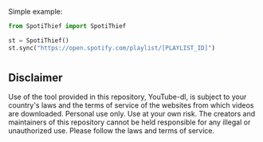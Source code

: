 Simple example:
```python
from SpotiThief import SpotiThief

st = SpotiThief()
st.sync("https://open.spotify.com/playlist/[PLAYLIST_ID]")
```
#
## Disclaimer
Use of the tool provided in this repository, YouTube-dl, is subject to your country's laws and the terms of service of the websites from which videos are downloaded. Personal use only. Use at your own risk. The creators and maintainers of this repository cannot be held responsible for any illegal or unauthorized use. Please follow the laws and terms of service.